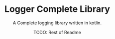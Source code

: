 <div align="center">

# Logger Complete Library
A Complete logging library written in kotlin.

TODO: Rest of Readme

</div>